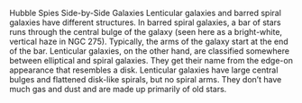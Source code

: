 Hubble Spies Side-by-Side Galaxies 
 Lenticular galaxies and barred spiral galaxies have different structures. In barred spiral galaxies, a bar of stars runs through the central bulge of the galaxy (seen here as a bright-white, vertical haze in NGC 275). Typically, the arms of the galaxy start at the end of the bar. Lenticular galaxies, on the other hand, are classified somewhere between elliptical and spiral galaxies. They get their name from the edge-on appearance that resembles a disk. Lenticular galaxies have large central bulges and flattened disk-like spirals, but no spiral arms. They don’t have much gas and dust and are made up primarily of old stars.